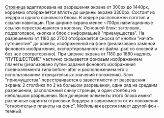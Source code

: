 <a href="https://kamelyanov.github.io/Page-Space-X/">Страница</a>
адаптирована на разрешения экрана от 300px до 1440px, коррекно отображается вплоть до ширины экрана 3300px.
Состоит из хедера и одного основного блока. В хедере располоежен логотип и ссылки навигации.  При ширине экрана менее ~700px навигационные ссылки перестраиваются в колонну. 
Основной блок: заголовок, подзаголовок, кнопка и блок с информацией "приемущества". 
На разрешениях от 1180 до 2700 отображается сноска от кнопки "начать путешестие" до ракеты, изображенной на фоне (реализовано заменой фонового изображения, экспортированного из файла .psd со сноской и без нее соответсвенно). При ширине экрана от 1180 до 1880 надпись "ПУТЕШЕСТВИЕ" частично скрывается фоновым изображением планеты (реализовано путем задания фонового изображения псевноэлемента типа before-after и расположением его с использованием отрицательных значений положения). 
Блок "приемущества" перестраивается в завистимости от разрешения экрана: 2 столбика по 2 на большом разрешении, один ряд на среденм разрешении, расположный снизу странцы, и один столбец на небольшом разрешении. Все дочерние элементы этого блока имеют различные варинты отрисовки бордера в зависимости от их положения "относительно планеты на фоне".
Мобильная версия имеет другой фон - темный. 

